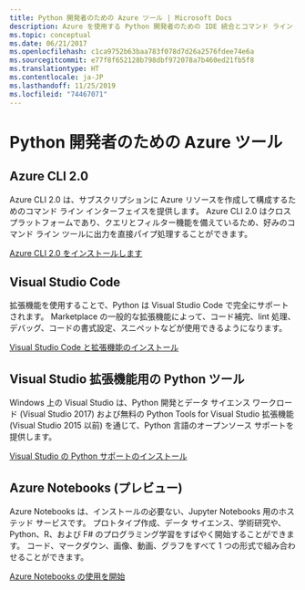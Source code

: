 ```yaml
---
title: Python 開発者のための Azure ツール | Microsoft Docs
description: Azure を使用する Python 開発者のための IDE 統合とコマンド ライン インターフェイス。
ms.topic: conceptual
ms.date: 06/21/2017
ms.openlocfilehash: c1ca9752b63baa783f078d7d26a2576fdee74e6a
ms.sourcegitcommit: e77f8f652128b798dbf972078a7b460ed21fb5f8
ms.translationtype: HT
ms.contentlocale: ja-JP
ms.lasthandoff: 11/25/2019
ms.locfileid: "74467071"
---
```

# <a name="azure-tools-for-python-developers"></a>Python 開発者のための Azure ツール

## <a name="azure-cli-20"></a>Azure CLI 2.0

Azure CLI 2.0 は、サブスクリプションに Azure リソースを作成して構成するためのコマンド ライン インターフェイスを提供します。 Azure CLI 2.0 はクロスプラットフォームであり、クエリとフィルター機能を備えているため、好みのコマンド ライン ツールに出力を直接パイプ処理することができます。

[Azure CLI 2.0 をインストールします](https://docs.microsoft.com/cli/azure/install-azure-cli)

## <a name="visual-studio-code"></a>Visual Studio Code
拡張機能を使用することで、Python は Visual Studio Code で完全にサポートされます。 Marketplace の一般的な拡張機能によって、コード補完、lint 処理、デバッグ、コードの書式設定、スニペットなどが使用できるようになります。

[Visual Studio Code と拡張機能のインストール](https://code.visualstudio.com/docs/languages/python)

## <a name="python-tools-for-visual-studio-extension"></a>Visual Studio 拡張機能用の Python ツール
Windows 上の Visual Studio は、Python 開発とデータ サイエンス ワークロード (Visual Studio 2017) および無料の Python Tools for Visual Studio 拡張機能 (Visual Studio 2015 以前) を通じて、Python 言語のオープンソース サポートを提供します。 

[Visual Studio の Python サポートのインストール](https://docs.microsoft.com/visualstudio/python/installation)

## <a name="azure-notebooks-preview"></a>Azure Notebooks (プレビュー)
Azure Notebooks は、インストールの必要ない、Jupyter Notebooks 用のホステッド サービスです。 プロトタイプ作成、データ サイエンス、学術研究や、Python、R、および F# のプログラミング学習をすばやく開始することができます。 コード、マークダウン、画像、動画、グラフをすべて 1 つの形式で組み合わせることができます。

[Azure Notebooks の使用を開始](https://notebooks.azure.com/)
